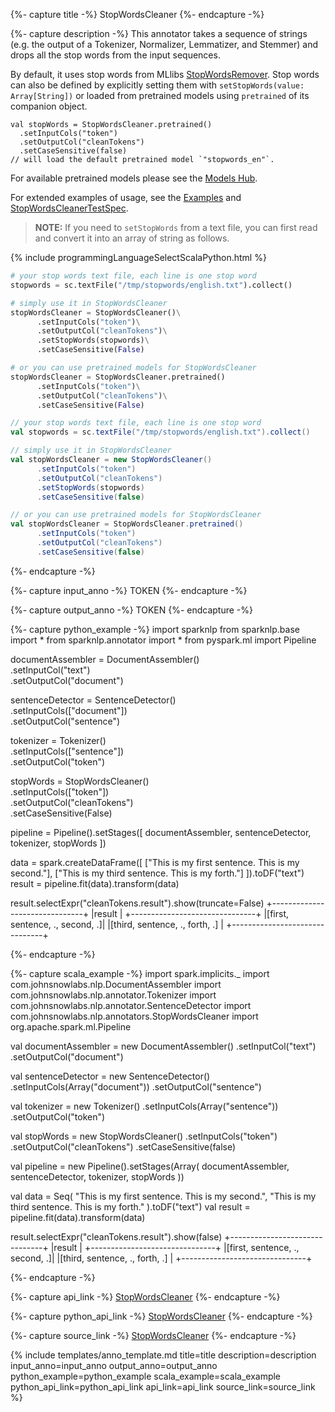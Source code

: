 {%- capture title -%}
StopWordsCleaner
{%- endcapture -%}

{%- capture description -%}
This annotator takes a sequence of strings (e.g. the output of a Tokenizer, Normalizer, Lemmatizer, and Stemmer)
and drops all the stop words from the input sequences.

By default, it uses stop words from MLlibs
[StopWordsRemover](https://spark.apache.org/docs/latest/ml-features#stopwordsremover).
Stop words can also be defined by explicitly setting them with `setStopWords(value: Array[String])` or loaded from
pretrained models using `pretrained` of its companion object.
```
val stopWords = StopWordsCleaner.pretrained()
  .setInputCols("token")
  .setOutputCol("cleanTokens")
  .setCaseSensitive(false)
// will load the default pretrained model `"stopwords_en"`.
```
For available pretrained models please see the [Models Hub](https://nlp.johnsnowlabs.com/models?task=Stop+Words+Removal).

For extended examples of usage, see the [Examples](https://github.com/JohnSnowLabs/spark-nlp/blob/master/example/python/annotation/text/english/stop-words/StopWordsCleaner.ipynb)
and [StopWordsCleanerTestSpec](https://github.com/JohnSnowLabs/spark-nlp/blob/master/src/test/scala/com/johnsnowlabs/nlp/annotators/StopWordsCleanerTestSpec.scala).


> **NOTE:**
> If you need to `setStopWords` from a text file, you can first read and convert it into an array of string as follows.

<div class="tabs-box tabs-new" markdown="1">

{% include programmingLanguageSelectScalaPython.html %}

```python
# your stop words text file, each line is one stop word
stopwords = sc.textFile("/tmp/stopwords/english.txt").collect()

# simply use it in StopWordsCleaner
stopWordsCleaner = StopWordsCleaner()\
      .setInputCols("token")\
      .setOutputCol("cleanTokens")\
      .setStopWords(stopwords)\
      .setCaseSensitive(False)

# or you can use pretrained models for StopWordsCleaner
stopWordsCleaner = StopWordsCleaner.pretrained()
      .setInputCols("token")\
      .setOutputCol("cleanTokens")\
      .setCaseSensitive(False)

```

```scala
// your stop words text file, each line is one stop word
val stopwords = sc.textFile("/tmp/stopwords/english.txt").collect()

// simply use it in StopWordsCleaner
val stopWordsCleaner = new StopWordsCleaner()
      .setInputCols("token")
      .setOutputCol("cleanTokens")
      .setStopWords(stopwords)
      .setCaseSensitive(false)

// or you can use pretrained models for StopWordsCleaner
val stopWordsCleaner = StopWordsCleaner.pretrained()
      .setInputCols("token")
      .setOutputCol("cleanTokens")
      .setCaseSensitive(false)      
```

{%- endcapture -%}

{%- capture input_anno -%}
TOKEN
{%- endcapture -%}

{%- capture output_anno -%}
TOKEN
{%- endcapture -%}

{%- capture python_example -%}
import sparknlp
from sparknlp.base import *
from sparknlp.annotator import *
from pyspark.ml import Pipeline

documentAssembler = DocumentAssembler() \
    .setInputCol("text") \
    .setOutputCol("document")

sentenceDetector = SentenceDetector() \
    .setInputCols(["document"]) \
    .setOutputCol("sentence")

tokenizer = Tokenizer() \
    .setInputCols(["sentence"]) \
    .setOutputCol("token")

stopWords = StopWordsCleaner() \
    .setInputCols(["token"]) \
    .setOutputCol("cleanTokens") \
    .setCaseSensitive(False)

pipeline = Pipeline().setStages([
      documentAssembler,
      sentenceDetector,
      tokenizer,
      stopWords
    ])

data = spark.createDataFrame([
    ["This is my first sentence. This is my second."],
    ["This is my third sentence. This is my forth."]
]).toDF("text")
result = pipeline.fit(data).transform(data)

result.selectExpr("cleanTokens.result").show(truncate=False)
+-------------------------------+
|result                         |
+-------------------------------+
|[first, sentence, ., second, .]|
|[third, sentence, ., forth, .] |
+-------------------------------+

{%- endcapture -%}

{%- capture scala_example -%}
import spark.implicits._
import com.johnsnowlabs.nlp.DocumentAssembler
import com.johnsnowlabs.nlp.annotator.Tokenizer
import com.johnsnowlabs.nlp.annotator.SentenceDetector
import com.johnsnowlabs.nlp.annotators.StopWordsCleaner
import org.apache.spark.ml.Pipeline

val documentAssembler = new DocumentAssembler()
  .setInputCol("text")
  .setOutputCol("document")

val sentenceDetector = new SentenceDetector()
  .setInputCols(Array("document"))
  .setOutputCol("sentence")

val tokenizer = new Tokenizer()
  .setInputCols(Array("sentence"))
  .setOutputCol("token")

val stopWords = new StopWordsCleaner()
  .setInputCols("token")
  .setOutputCol("cleanTokens")
  .setCaseSensitive(false)

val pipeline = new Pipeline().setStages(Array(
    documentAssembler,
    sentenceDetector,
    tokenizer,
    stopWords
  ))

val data = Seq(
  "This is my first sentence. This is my second.",
  "This is my third sentence. This is my forth."
).toDF("text")
val result = pipeline.fit(data).transform(data)

result.selectExpr("cleanTokens.result").show(false)
+-------------------------------+
|result                         |
+-------------------------------+
|[first, sentence, ., second, .]|
|[third, sentence, ., forth, .] |
+-------------------------------+

{%- endcapture -%}

{%- capture api_link -%}
[StopWordsCleaner](/api/com/johnsnowlabs/nlp/annotators/StopWordsCleaner)
{%- endcapture -%}

{%- capture python_api_link -%}
[StopWordsCleaner](/api/python/reference/autosummary/sparknlp/annotator/stop_words_cleaner/index.html#sparknlp.annotator.stop_words_cleaner.StopWordsCleaner)
{%- endcapture -%}

{%- capture source_link -%}
[StopWordsCleaner](https://github.com/JohnSnowLabs/spark-nlp/tree/master/src/main/scala/com/johnsnowlabs/nlp/annotators/StopWordsCleaner.scala)
{%- endcapture -%}

{% include templates/anno_template.md
title=title
description=description
input_anno=input_anno
output_anno=output_anno
python_example=python_example
scala_example=scala_example
python_api_link=python_api_link
api_link=api_link
source_link=source_link
%}